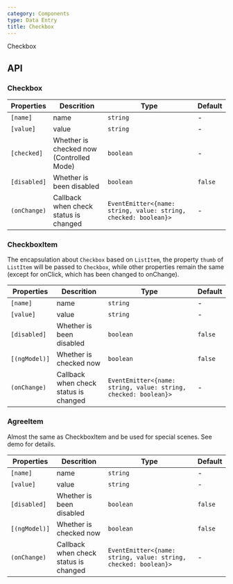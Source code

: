 ```yaml
---
category: Components
type: Data Entry
title: Checkbox
---
```


Checkbox

## API

### Checkbox

| Properties | Descrition | Type | Default |
| ---------- | ---------- | ---- | ------- |
| `[name]` | name | `string` | - |
| `[value]` | value | `string` | - |
| `[checked]` | Whether is checked now (Controlled Mode) | `boolean` | - |
| `[disabled]` | Whether is been disabled | `boolean` | `false` |
| `(onChange)` | Callback when check status is changed | `EventEmitter<{name: string, value: string, checked: boolean}>` | - |

### CheckboxItem

The encapsulation about `Checkbox` based on `ListItem`, the property `thumb` of `ListItem` will be passed to `Checkbox`, while other properties remain the same (except for onClick, which has been changed to onChange).

| Properties | Descrition | Type | Default |
| ---------- | ---------- | ---- | ------- |
| `[name]` | name | `string` | - |
| `[value]` | value | `string` | - |
| `[disabled]` | Whether is been disabled | `boolean` | `false` 
| `[(ngModel)]` | Whether is checked now | `boolean` | `false` |
| `(onChange)` | Callback when check status is changed | `EventEmitter<{name: string, value: string, checked: boolean}>` | - |

### AgreeItem

Almost the same as CheckboxItem and be used for special scenes. See demo for details.

| Properties | Descrition | Type | Default |
| ---------- | ---------- | ---- | ------- |
| `[name]` | name | `string` | - |
| `[value]` | value | `string` | - |
| `[disabled]` | Whether is been disabled | `boolean` | `false` |
| `[(ngModel)]` | Whether is checked now | `boolean` | `false` |
| `(onChange)` | Callback when check status is changed | `EventEmitter<{name: string, value: string, checked: boolean}>` | - |
